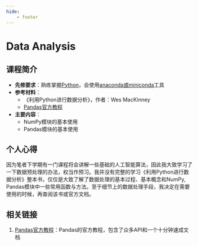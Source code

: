 ```yaml
---
hide:
    - footer
---
```


# Data Analysis

## 课程简介

- **先修要求**：熟练掌握[Python](../da-yi-shang/python.md)，会使用[anaconda或miniconda](../tools/Anaconda.md)工具
- **参考材料**：
    - 《利用Python进行数据分析》，作者：Wes MacKinney
    - [Pandas官方教程](https://pandas.pydata.org/docs/getting_started/index.html)
- **主要内容**：
    - NumPy模块的基本使用
    - Pandas模块的基本使用

## 个人心得

因为笔者下学期有一门课程将会讲解一些基础的人工智能算法，因此我大致学习了一下数据预处理的办法，权当作预习。我并没有完整的学习《利用Python进行数据分析》整本书，仅仅是大致了解了数据处理的基本过程、基本概念和NumPy, Pandas模块中一些常用函数与方法。至于细节上的数据处理手段，我决定在需要使用的时候，再查阅该书或官方文档。

## 相关链接

1. [Pandas官方教程](https://pandas.pydata.org/docs/getting_started/index.html)：Pandas的官方教程，包含了众多API和一个十分钟速成文档